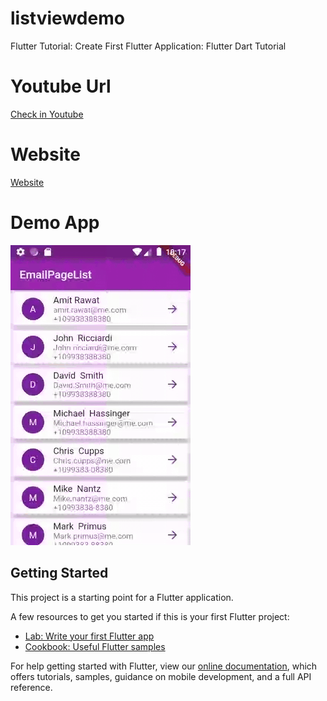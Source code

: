 # listviewdemo

Flutter Tutorial: Create First Flutter Application: Flutter Dart Tutorial


# Youtube Url
[Check in Youtube ](https://www.youtube.com/channel/UCoM4C00Gx4UCYhXTNVfvBOQ)


# Website
[Website ](https://programmingcodetech.blogspot.com/)


# Demo App
![](images/device-2020-06-02-221725.gif)

## Getting Started

This project is a starting point for a Flutter application.

A few resources to get you started if this is your first Flutter project:

- [Lab: Write your first Flutter app](https://flutter.dev/docs/get-started/codelab)
- [Cookbook: Useful Flutter samples](https://flutter.dev/docs/cookbook)

For help getting started with Flutter, view our
[online documentation](https://flutter.dev/docs), which offers tutorials,
samples, guidance on mobile development, and a full API reference.
